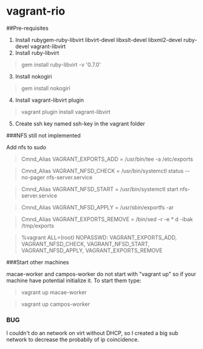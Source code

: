 # vagrant-rio

##Pre-requisites
  1. Install rubygem-ruby-libvirt libvirt-devel libxslt-devel libxml2-devel ruby-devel vagrant-libvirt
  2. Install ruby-libvirt

  >  gem install ruby-libvirt -v '0.7.0'

  3. Install nokogiri

  > gem install nokogiri

  4. Install vagrant-libvirt plugin

  > vagrant plugin install vagrant-libvirt

  5. Create ssh key named ssh-key in the vagrant folder
  
###NFS still not implemented

  Add nfs to sudo

  > Cmnd_Alias VAGRANT_EXPORTS_ADD = /usr/bin/tee -a /etc/exports

  > Cmnd_Alias VAGRANT_NFSD_CHECK = /usr/bin/systemctl status --no-pager nfs-server.service

  > Cmnd_Alias VAGRANT_NFSD_START = /usr/bin/systemctl start nfs-server.service

  > Cmnd_Alias VAGRANT_NFSD_APPLY = /usr/sbin/exportfs -ar

  > Cmnd_Alias VAGRANT_EXPORTS_REMOVE = /bin/sed -r -e * d -ibak /tmp/exports

  > %vagrant ALL=(root) NOPASSWD: VAGRANT_EXPORTS_ADD, VAGRANT_NFSD_CHECK, VAGRANT_NFSD_START, VAGRANT_NFSD_APPLY, VAGRANT_EXPORTS_REMOVE

###Start other machines

  macae-worker and campos-worker do not start with "vagrant up" so if your machine have potential initialize it.
  To start them type:

  > vagrant up macae-worker

  > vagrant up campos-worker 

### BUG

I couldn't do an network on virt without DHCP, so I created a big sub network to decrease the probabily of ip coincidence.

